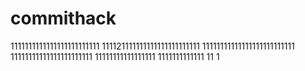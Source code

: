 # commithack
1111111111111111111111111
111121111111111111111111111
11111111111111111111111111
11111111111111111111111
11111111111111111
1111111111111
11
1
